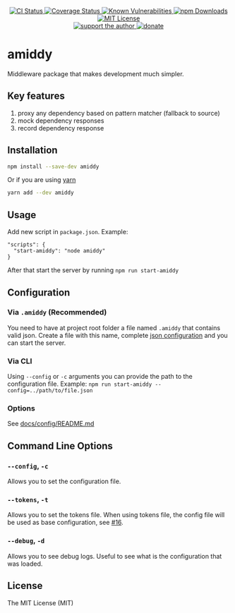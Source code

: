 <p align="center">
  <a href="https://github.com/pauldcomanici/oia/tree/master/packages/amiddy">
    <img
      alt="CI Status"
      src="https://github.com/pauldcomanici/oia/workflows/CI/badge.svg"
    />
  </a>
  <a href="https://codecov.io/gh/pauldcomanici/oia/tree/master/packages/amiddy/src">
    <img
      alt="Coverage Status"
      src="https://codecov.io/gh/pauldcomanici/oia/branch/master/graph/badge.svg?flags=amiddy"
    />
  </a>
  <a href="https://snyk.io/test/github/pauldcomanici/oia?targetFile=packages/amiddy/package.json">
    <img
      alt="Known Vulnerabilities"
      src="https://snyk.io/test/github/pauldcomanici/oia/badge.svg?targetFile=packages/amiddy/package.json"
      data-canonical-src="https://snyk.io/test/github/pauldcomanici/oia/badge.svg?targetFile=packages/amiddy/package.json"
      style="max-width:100%;"
    />
  </a>
  <a href="https://www.npmjs.com/package/amiddy">
    <img
      alt="npm Downloads"
      src="https://img.shields.io/npm/dm/amiddy.svg?maxAge=57600"
    />
  </a>
  <a href="https://github.com/pauldcomanici/amiddy/blob/master/LICENSE">
    <img
      alt="MIT License"
      src="https://img.shields.io/npm/l/amiddy.svg"
    />
  </a>
  <br/>
  <a href="https://www.patreon.com/paul_comanici">
    <img
      alt="support the author"
      src="https://img.shields.io/badge/patreon-support%20the%20author-blue.svg"
    />
  </a>
  <a href="https://www.paypal.com/cgi-bin/webscr?cmd=_s-xclick&hosted_button_id=T645WN5RWR6WS&source=url">
    <img
      alt="donate"
      src="https://img.shields.io/badge/paypal-donate-blue.svg"
    />
  </a>
</p>


# amiddy
Middleware package that makes development much simpler.


## Key features
1. proxy any dependency based on pattern matcher (fallback to source)
2. mock dependency responses
3. record dependency response


## Installation
```sh
npm install --save-dev amiddy
```
Or if you are using [yarn](https://yarnpkg.com/en/)
```sh
yarn add --dev amiddy
```


## Usage
Add new script in `package.json`. Example:
```
"scripts": {
  "start-amiddy": "node amiddy"
}
```
After that start the server by running `npm run start-amiddy`


## Configuration

### Via `.amiddy` (Recommended)
You need to have at project root folder a file named `.amiddy` that contains valid json.
Create a file with this name, complete [json configuration](#options) and you can start the server.

### Via CLI
Using `--config` or `-c` arguments you can provide the path to the configuration file.
Example: `npm run start-amiddy --config=../path/to/file.json`

### Options
See [docs/config/README.md](https://github.com/pauldcomanici/oia/blob/master/packages/amiddy/docs/config/README.md)


## Command Line Options

### `--config`, `-c`
Allows you to set the configuration file.

### `--tokens`, `-t`
Allows you to set the tokens file.
When using tokens file, the config file will be used as base configuration, see [#16](https://github.com/pauldcomanici/oia/issues/16).

### `--debug`, `-d`
Allows you to see debug logs. Useful to see what is the configuration that was loaded.

## License

The MIT License (MIT)



